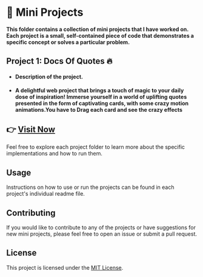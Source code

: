 # 🚀 Mini Projects

**This folder contains a collection of mini projects that I have worked on. Each project is a small, self-contained piece of code that demonstrates a specific concept or solves a particular problem.**

## Project 1: Docs Of Quotes 🔥

- #### **Description of the project.**

- **A delightful web project that brings a touch of magic to your daily dose of inspiration! Immerse yourself in a world of uplifting quotes presented in the form of captivating cards, with some crazy motion animations.You have to Drag each card and see the crazy effects**

## 👉 [**Visit Now**](https://quotesdocs.netlify.app/)


Feel free to explore each project folder to learn more about the specific implementations and how to run them.

## Usage

Instructions on how to use or run the projects can be found in each project's individual readme file.

## Contributing

If you would like to contribute to any of the projects or have suggestions for new mini projects, please feel free to open an issue or submit a pull request.

## License

This project is licensed under the [MIT License](LICENSE).
